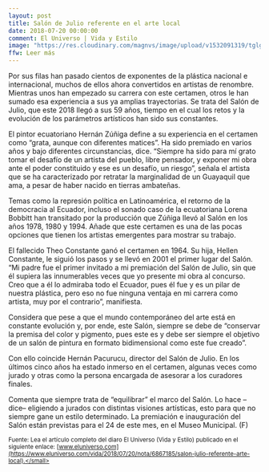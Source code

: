 ```yaml
---
layout: post
title: Salón de Julio referente en el arte local
date: 2018-07-20 00:00:00
comment: El Universo | Vida y Estilo
image: "https://res.cloudinary.com/magnvs/image/upload/v1532091319/tglg2z2lvbjhqmm6tzun.jpg"
ffw: Leer más
---
```

Por sus filas han pasado cientos de exponentes de la plástica nacional e internacional, muchos de ellos ahora convertidos en artistas de renombre. Mientras unos han empezado su carrera con este certamen, otros le han sumado esa experiencia a sus ya amplias trayectorias. Se trata del Salón de Julio, que este 2018 llegó a sus 59 años, tiempo en el cual los retos y la evolución de los parámetros artísticos han sido sus constantes.

El pintor ecuatoriano Hernán Zúñiga define a su experiencia en el certamen como “grata, aunque con diferentes matices”. Ha sido premiado en varios años y bajo diferentes circunstancias, dice. “Siempre ha sido para mí grato tomar el desafío de un artista del pueblo, libre pensador, y exponer mi obra ante el poder constituido y ese es un desafío, un riesgo”, señala el artista que se ha caracterizado por retratar la marginalidad de un Guayaquil que ama, a pesar de haber nacido en tierras ambateñas.

Temas como la represión política en Latinoamérica, el retorno de la democracia al Ecuador, incluso el sonado caso de la ecuatoriana Lorena Bobbitt han transitado por la producción que Zúñiga llevó al Salón en los años 1978, 1980 y 1994. Añade que este certamen es una de las pocas opciones que tienen los artistas emergentes para mostrar su trabajo.

El fallecido Theo Constante ganó el certamen en 1964. Su hija, Hellen Constante, le siguió los pasos y se llevó en 2001 el primer lugar del Salón. “Mi padre fue el primer invitado a mi premiación del Salón de Julio, sin que él supiera las innumerables veces que yo presente mi obra al concurso. Creo que a él lo admiraba todo el Ecuador, pues él fue y es un pilar de nuestra plástica, pero eso no fue ninguna ventaja en mi carrera como artista, muy por el contrario”, manifiesta.

Considera que pese a que el mundo contemporáneo del arte está en constante evolución y, por ende, este Salón, siempre se debe de “conservar la premisa del color y pigmento, pues este es y debe ser siempre el objetivo de un salón de pintura en formato bidimensional como este fue creado”.

Con ello coincide Hernán Pacurucu, director del Salón de Julio. En los últimos cinco años ha estado inmerso en el certamen, algunas veces como jurado y otras como la persona encargada de asesorar a los curadores finales.

Comenta que siempre trata de “equilibrar” el marco del Salón. Lo hace –dice– eligiendo a jurados con distintas visiones artísticas, esto para que no siempre gane un estilo determinado. La premiación e inauguración del Salón están previstas para el 24 de este mes, en el Museo Municipal. (F)

<small>Fuente: Lea el artículo completo del diaro El Universo (Vida y Estilo) publicado en el siguiente enlace: [www.eluniverso.com](https://www.eluniverso.com/vida/2018/07/20/nota/6867185/salon-julio-referente-arte-local).</small>
